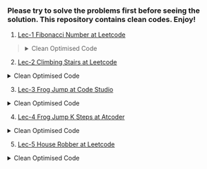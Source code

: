 ### Please try to solve the problems first before seeing the solution. This repository contains clean codes. Enjoy!

1. [Lec-1 Fibonacci Number at Leetcode](https://leetcode.com/problems/fibonacci-number/)

> <details><summary>Clean Optimised Code</summary>
> 
> ![](https://github.com/archishmanghos/code-images/blob/master/DP-Striver/Lec-1.png)
> 
> </details>

2. [Lec-2 Climbing Stairs at Leetcode](https://leetcode.com/problems/climbing-stairs/)

<details><summary>Clean Optimised Code</summary>

![](https://github.com/archishmanghos/code-images/blob/master/DP-Striver/Lec-2.png)

</details>

3. [Lec-3 Frog Jump at Code Studio](https://www.codingninjas.com/codestudio/problems/3621012)

<details><summary>Clean Optimised Code</summary>

![](https://github.com/archishmanghos/code-images/blob/master/DP-Striver/Lec-3.png)

</details>

4. [Lec-4 Frog Jump K Steps at Atcoder](https://atcoder.jp/contests/dp/tasks/dp_b)

<details><summary>Clean Optimised Code</summary>

![](https://github.com/archishmanghos/code-images/blob/master/DP-Striver/Lec-4.png)

</details>

5. [Lec-5 House Robber at Leetcode](https://leetcode.com/problems/house-robber/)

<details><summary>Clean Optimised Code</summary>

![](https://github.com/archishmanghos/code-images/blob/master/DP-Striver/Lec-5.png)

</details>

